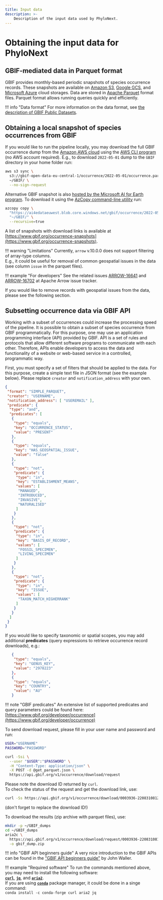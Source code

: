```yaml
---
title: Input data
description: >-
    Description of the input data used by PhyloNext.
---
```


# Obtaining the input data for PhyloNext

## GBIF-mediated data in Parquet format

GBIF provides monthly-based periodic snapshots of species occurrence records. 
These snapshots are available on [Amazon S3](https://registry.opendata.aws/gbif/), [Google GCS](https://console.cloud.google.com/storage/browser/public-datasets-gbif), and [Microsoft Azure](https://planetarycomputer.microsoft.com/dataset/gbif) cloud storages. 
Data are stored in [Apache Parquet](https://parquet.apache.org/) format files. 
Parquet format allows running queries quickly and efficiently.

!!! info "Data format"
    For more information on the data format, see [the description of GBIF Public Datasets](https://github.com/gbif/occurrence/blob/master/aws-public-data.md).

## Obtaining a local snapshot of species occurrences from GBIF

If you would like to run the pipeline locally, you may download the full GBIF occurrence dump from the [Amazon AWS cloud](https://registry.opendata.aws/gbif/) using the [AWS CLI program](https://aws.amazon.com/cli/) (no AWS account required). E.g., to download `2022-05-01` dump to the `GBIF` directory in your home folder run:
``` bash
aws s3 sync \
  s3://gbif-open-data-eu-central-1/occurrence/2022-05-01/occurrence.parquet/ \
  ~/GBIF/ \
  --no-sign-request
```

Alternative GBIF snapshot is also [hosted by the Microsoft AI for Earth program](https://github.com/microsoft/AIforEarthDataSets/blob/main/data/gbif.md). To download it using the [AzCopy command-line utility](https://docs.microsoft.com/en-us/azure/storage/common/storage-use-azcopy-v10) run:
``` bash
azcopy copy \
  "https://ai4edataeuwest.blob.core.windows.net/gbif/occurrence/2022-05-01/occurrence.parquet/*" \
  "~/GBIF/" \
  --recursive=true
```

A list of snapshots with download links is available at [https://www.gbif.org/occurrence-snapshots](https://www.gbif.org/occurrence-snapshots).

!!! warning "Limitations"
    Currently, `arrow` v.10.0.0 does not support filtering of array-type columns.  
    E.g., it could be useful for removal of common geospatial issues in the data (see column `issue` in the parquet files).

!!! example "For developers"
    See the related issues [ARROW-16641](https://issues.apache.org/jira/browse/ARROW-16641) 
    and [ARROW-16702](https://issues.apache.org/jira/browse/ARROW-16702) 
    at Apache Arrow issue tracker.

If you would like to remove records with geospatial issues from the data, please see the following section.

## Subsetting occurrence data via GBIF API

Working with a subset of occurrences could increase the processing speed of the pipeline.
It is possible to obtain a subset of species occurrence from GBIF programmatically. For this purpose, one may use an application programming interface (API) provided by GBIF. API is a set of rules and protocols that allow different software programs to communicate with each other. Therefore, APIs enable developers to access the data and functionality of a website or web-based service in a controlled, programmatic way.

First, you must specify a set of filters that should be applied to the data. For this purpose, create a simple text file in JSON format (see the example below). Please replace `creator` and `notification_address` with your own.

``` json
{
 "format": "SIMPLE_PARQUET",
 "creator": "USERNAME",
 "notification_address": [ "USEREMAIL" ],
 "predicate": {
  "type": "and",
  "predicates": [
   {
    "type": "equals",
    "key": "OCCURRENCE_STATUS",
    "value": "PRESENT"
   },
   {
    "type": "equals",
    "key": "HAS_GEOSPATIAL_ISSUE",
    "value": "false"
   },
   {
    "type": "not",
    "predicate": {
     "type": "in",
     "key": "ESTABLISHMENT_MEANS",
     "values": [
      "MANAGED",
      "INTRODUCED",
      "INVASIVE",
      "NATURALISED"
     ]
    }
   },
   {
    "type": "not",
    "predicate": {
     "type": "in",
     "key": "BASIS_OF_RECORD",
     "values": [
      "FOSSIL_SPECIMEN",
      "LIVING_SPECIMEN"
     ]
    }
   },
   {
    "type": "not",
    "predicate": {
     "type": "in",
     "key": "ISSUE",
     "values": [
      "TAXON_MATCH_HIGHERRANK"
     ]
    }
   }
  ]
 }
}
```

If you would like to specify taxonomic or spatial scopes, you may add additional **predicates** (query expressions to retrieve occurrence record downloads), e.g.:
``` json
   {
    "type": "equals",
    "key": "GENUS_KEY",
    "value": "2978223"
   },
   {
    "type": "equals",
    "key": "COUNTRY",
    "value": "AU"
   }
```

!!! note "GBIF predicates"
    An extensive list of supported predicates and query parameters could be found here:  
    [https://www.gbif.org/developer/occurrence](https://www.gbif.org/developer/occurrence)


To send download request, please fill in your user name and password and run:
``` bash
USER="USERNAME"
PASSWORD="PASSWORD"

curl -Ssi \
  --user "$USER":"$PASSWORD" \
  -H "Content-Type: application/json" \
  -X POST -d @get_parquet.json \
  https://api.gbif.org/v1/occurrence/download/request
```

Please note the download ID returned by `curl`.  
To check the status of the request and get the download link, use:
``` bash
curl -Ss https://api.gbif.org/v1/occurrence/download/0003936-220831081235567 | jq .
```
(don't forget to replace the download ID!)


To download the results (zip archive with parquet files), use:
``` bash
mkdir -p ~/GBIF_dumps
cd ~/GBIF_dumps
aria2c \
  https://api.gbif.org/v1/occurrence/download/request/0003936-220831081235567.zip \
  -o gbif_dump.zip
```

!!! info "GBIF API beginners guide"
    A very nice introduction to the GBIF APIs can be found in the ["GBIF API beginners guide"](https://data-blog.gbif.org/post/gbif-api-beginners-guide/) by John Waller.


!!! example "Required software"
    To run the commands mentioned above, you may need to install the following software:  
    [**`curl`**](https://curl.se/), [**`jq`**](https://stedolan.github.io/jq/), and [**`aria2`**](https://aria2.github.io/).  
    If you are using [**`conda`**](https://docs.conda.io/en/latest/) package manager, it could be done in a singe command:  
    `conda install -c conda-forge curl aria2 jq`
